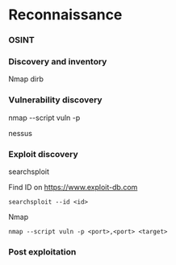 # Reconnaissance


### OSINT

 

### Discovery and inventory

 Nmap
 dirb
 
### Vulnerability discovery

nmap --script vuln -p <ports>

nessus 

### Exploit discovery

searchsploit

 Find ID on https://www.exploit-db.com
 
    searchsploit --id <id>

Nmap 

    nmap --script vuln -p <port>,<port> <target>

### Post exploitation


